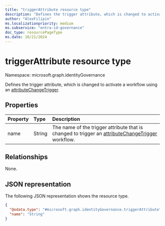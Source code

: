 ```yaml
---
title: "triggerAttribute resource type"
description: "Defines the trigger attribute, which is changed to activate a workflow using an attributeChangeTrigger."
author: "AlexFilipin"
ms.localizationpriority: medium
ms.subservice: "entra-id-governance"
doc_type: resourcePageType
ms.date: 10/21/2024
---
```


# triggerAttribute resource type

Namespace: microsoft.graph.identityGovernance

Defines the trigger attribute, which is changed to activate a workflow using an [attributeChangeTrigger](../resources/identitygovernance-attributechangetrigger.md).

## Properties
|Property|Type|Description|
|:---|:---|:---|
|name|String|The name of the trigger attribute that is changed to trigger an [attributeChangeTrigger](../resources/identitygovernance-attributechangetrigger.md) workflow.|

## Relationships
None.

## JSON representation
The following JSON representation shows the resource type.
<!-- {
  "blockType": "resource",
  "@odata.type": "microsoft.graph.identityGovernance.triggerAttribute"
}
-->
``` json
{
  "@odata.type": "#microsoft.graph.identityGovernance.triggerAttribute",
  "name": "String"
}
```


